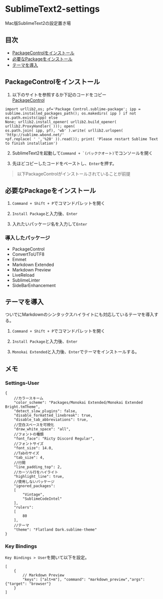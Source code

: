 SublimeText2-settings
=====================

Mac版SublimeText2の設定置き場

## 目次
* [PackageControlをインストール](#how-to-install)  
* [必要なPackageをインストール](#Add-Package)  
* [テーマを導入](#Add-Thema)   

## <a name="how-to-install">PackageControlをインストール
1. 以下のサイトを参照するか下記のコードをコピー  
[PackageControl](https://sublime.wbond.net/installation#st3)
```
import urllib2,os; pf='Package Control.sublime-package'; ipp = 
sublime.installed_packages_path(); os.makedirs( ipp ) if not os.path.exists(ipp) else 
None; urllib2.install_opener( urllib2.build_opener( urllib2.ProxyHandler( ))); open( 
os.path.join( ipp, pf), 'wb' ).write( urllib2.urlopen( 'http://sublime.wbond.net/' 
+pf.replace( ' ','%20' )).read()); print( 'Please restart Sublime Text to finish installation')
```

2. SublimeText2を起動して``Command + `(バッククオート)``でコンソールを開く

3. 先ほどコピーしたコードをペーストし、`Enter`を押す。

> 以下PackageControlがインストールされていることが前提

## <a name="Add-Package">必要なPackageをインストール
1. `Command + Shift + P`でコマンドパレットを開く

2. `Install Package`と入力後、`Enter`

3. 入れたいパッケージ名を入力して`Enter`

### 導入したパッケージ
* PackageControl
* ConvertToUTF8
* Emmet
* Markdown Extended
* Markdown Preview
* LiveReload
* SublimeLinter
* SideBarEnhancement

## <a name="Add-Thema">テーマを導入
ついでにMarkdownのシンタックスハイライトにも対応しているテーマを導入する。  

1.  `Command + Shift + P`でコマンドパレットを開く

2. `Install Package`と入力後、`Enter`

3. `Monokai Extended`と入力後、`Enter`でテーマをインストールする。


## メモ
### Settings-User

	{
		//カラースキーム
		"color_scheme": "Packages/Monokai Extended/Monokai Extended Bright.tmTheme",
		"detect_slow_plugins": false,
		"disable_formatted_linebreak": true,
		"disable_tab_abbreviations": true,
		//空白スペースを可視化
		"draw_white_space": "all",
		//フォントの種類
		"font_face": "Ricty Discord Regular",
		//フォントサイズ
		"font_size": 14.0,
		//Tabのサイズ
		"tab_size": 4,
		//行間
		"line_padding_top": 2,
		//カーソル行をハイライト
		"highlight_line": true,
		//使用しないパッケージ
		"ignored_packages":
		[
			"Vintage",
			"SublimeCodeIntel"
		],
		"rulers":
		[
			80
		],
		//テーマ
		"theme": "Flatland Dark.sublime-theme"
	}


### Key Bindings
`Key Bindings > User`を開いて以下を設定。  

	[
		{ 
			// Markdown Preview
			"keys": ["alt+m"], "command": "markdown_preview","args": {"target": "browser"}
		}
	]
